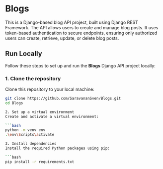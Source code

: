 # Blogs
This is a Django-based blog API project, built using Django REST Framework. The API allows users to create and manage blog posts. It uses token-based authentication to secure endpoints, ensuring only authorized users can create, retrieve, update, or delete blog posts.

## Run Locally

Follow these steps to set up and run the **Blogs** Django API project locally:

### 1. Clone the repository

Clone this repository to your local machine:

```bash
git clone https://github.com/SaravananSven/Blogs.git
cd Blogs

2. Set up a virtual environment
Create and activate a virtual environment:

```bash
python -m venv env
.\env\Scripts\activate

3. Install dependencies
Install the required Python packages using pip:

```bash
pip install -r requirements.txt
